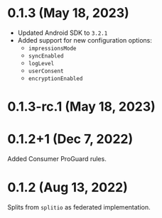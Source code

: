 # 0.1.3 (May 18, 2023)
* Updated Android SDK to `3.2.1`
* Added support for new configuration options:
    * `impressionsMode`
    * `syncEnabled`
    * `logLevel`
    * `userConsent`
    * `encryptionEnabled`

# 0.1.3-rc.1 (May 18, 2023)

# 0.1.2+1 (Dec 7, 2022)

Added Consumer ProGuard rules.

# 0.1.2 (Aug 13, 2022)

Splits from `splitio` as federated implementation.
